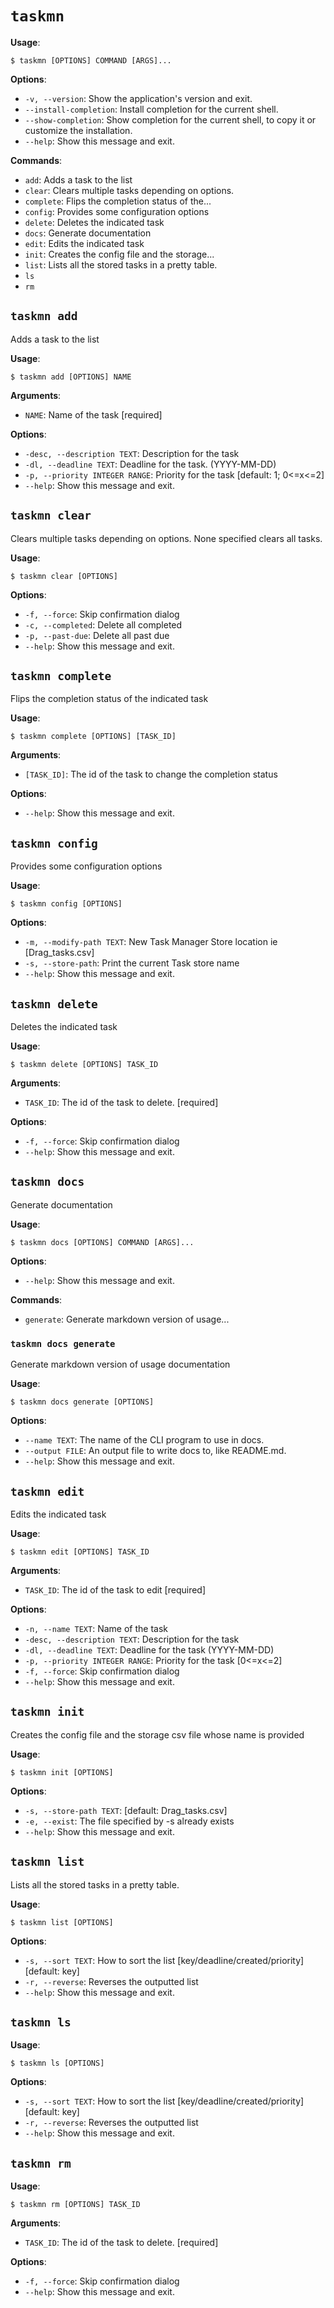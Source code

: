 # `taskmn`

**Usage**:

```console
$ taskmn [OPTIONS] COMMAND [ARGS]...
```

**Options**:

* `-v, --version`: Show the application's version and exit.
* `--install-completion`: Install completion for the current shell.
* `--show-completion`: Show completion for the current shell, to copy it or customize the installation.
* `--help`: Show this message and exit.

**Commands**:

* `add`: Adds a task to the list
* `clear`: Clears multiple tasks depending on options.
* `complete`: Flips the completion status of the...
* `config`: Provides some configuration options
* `delete`: Deletes the indicated task
* `docs`: Generate documentation
* `edit`: Edits the indicated task
* `init`: Creates the config file and the storage...
* `list`: Lists all the stored tasks in a pretty table.
* `ls`
* `rm`

## `taskmn add`

Adds a task to the list

**Usage**:

```console
$ taskmn add [OPTIONS] NAME
```

**Arguments**:

* `NAME`: Name of the task  [required]

**Options**:

* `-desc, --description TEXT`: Description for the task
* `-dl, --deadline TEXT`: Deadline for the task. (YYYY-MM-DD)
* `-p, --priority INTEGER RANGE`: Priority for the task  [default: 1; 0<=x<=2]
* `--help`: Show this message and exit.

## `taskmn clear`

Clears multiple tasks depending on options. None specified clears all tasks.

**Usage**:

```console
$ taskmn clear [OPTIONS]
```

**Options**:

* `-f, --force`: Skip confirmation dialog
* `-c, --completed`: Delete all completed
* `-p, --past-due`: Delete all past due
* `--help`: Show this message and exit.

## `taskmn complete`

Flips the completion status of the indicated task

**Usage**:

```console
$ taskmn complete [OPTIONS] [TASK_ID]
```

**Arguments**:

* `[TASK_ID]`: The id of the task to change the completion status

**Options**:

* `--help`: Show this message and exit.

## `taskmn config`

Provides some configuration options

**Usage**:

```console
$ taskmn config [OPTIONS]
```

**Options**:

* `-m, --modify-path TEXT`: New Task Manager Store location ie [Drag_tasks.csv]
* `-s, --store-path`: Print the current Task store name
* `--help`: Show this message and exit.

## `taskmn delete`

Deletes the indicated task

**Usage**:

```console
$ taskmn delete [OPTIONS] TASK_ID
```

**Arguments**:

* `TASK_ID`: The id of the task to delete.  [required]

**Options**:

* `-f, --force`: Skip confirmation dialog
* `--help`: Show this message and exit.

## `taskmn docs`

Generate documentation

**Usage**:

```console
$ taskmn docs [OPTIONS] COMMAND [ARGS]...
```

**Options**:

* `--help`: Show this message and exit.

**Commands**:

* `generate`: Generate markdown version of usage...

### `taskmn docs generate`

Generate markdown version of usage documentation

**Usage**:

```console
$ taskmn docs generate [OPTIONS]
```

**Options**:

* `--name TEXT`: The name of the CLI program to use in docs.
* `--output FILE`: An output file to write docs to, like README.md.
* `--help`: Show this message and exit.

## `taskmn edit`

Edits the indicated task

**Usage**:

```console
$ taskmn edit [OPTIONS] TASK_ID
```

**Arguments**:

* `TASK_ID`: The id of the task to edit  [required]

**Options**:

* `-n, --name TEXT`: Name of the task
* `-desc, --description TEXT`: Description for the task
* `-dl, --deadline TEXT`: Deadline for the task (YYYY-MM-DD)
* `-p, --priority INTEGER RANGE`: Priority for the task  [0<=x<=2]
* `-f, --force`: Skip confirmation dialog
* `--help`: Show this message and exit.

## `taskmn init`

Creates the config file and the storage csv file whose name is provided

**Usage**:

```console
$ taskmn init [OPTIONS]
```

**Options**:

* `-s, --store-path TEXT`: [default: Drag_tasks.csv]
* `-e, --exist`: The file specified by -s already exists
* `--help`: Show this message and exit.

## `taskmn list`

Lists all the stored tasks in a pretty table.

**Usage**:

```console
$ taskmn list [OPTIONS]
```

**Options**:

* `-s, --sort TEXT`: How to sort the list [key/deadline/created/priority]  [default: key]
* `-r, --reverse`: Reverses the outputted list
* `--help`: Show this message and exit.

## `taskmn ls`

**Usage**:

```console
$ taskmn ls [OPTIONS]
```

**Options**:

* `-s, --sort TEXT`: How to sort the list [key/deadline/created/priority]  [default: key]
* `-r, --reverse`: Reverses the outputted list
* `--help`: Show this message and exit.

## `taskmn rm`

**Usage**:

```console
$ taskmn rm [OPTIONS] TASK_ID
```

**Arguments**:

* `TASK_ID`: The id of the task to delete.  [required]

**Options**:

* `-f, --force`: Skip confirmation dialog
* `--help`: Show this message and exit.
